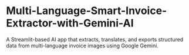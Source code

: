 # Multi-Language-Smart-Invoice-Extractor-with-Gemini-AI
A Streamlit-based AI app that extracts, translates, and exports structured data from multi-language invoice images using Google Gemini.
